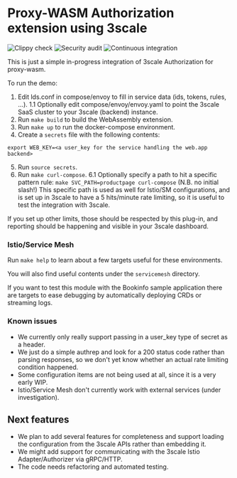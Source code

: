 # Proxy-WASM Authorization extension using 3scale

![Clippy check](https://github.com/3scale-rs/threescale-wasm-auth/workflows/Clippy%20check/badge.svg)
![Security audit](https://github.com/3scale-rs/threescale-wasm-auth/workflows/Security%20audit/badge.svg)
![Continuous integration](https://github.com/3scale-rs/threescale-wasm-auth/workflows/Continuous%20integration/badge.svg)

This is just a simple in-progress integration of 3scale Authorization for proxy-wasm.

To run the demo:

1. Edit lds.conf in compose/envoy to fill in service data (ids, tokens, rules, ...).
1.1 Optionally edit compose/envoy/envoy.yaml to point the 3scale SaaS cluster to your 3scale (backend) instance.
2. Run `make build` to build the WebAssembly extension.
3. Run `make up` to run the docker-compose environment.
4. Create a `secrets` file with the following contents:
```shell
export WEB_KEY=<a user_key for the service handling the web.app backend>
```
5. Run `source secrets`.
6. Run `make curl-compose`.
6.1 Optionally specify a path to hit a specific pattern rule: `make SVC_PATH=productpage curl-compose` (N.B. no initial slash!)
    This specific path is used as well for Istio/SM configurations, and is set up in 3scale to have a 5 hits/minute rate limiting,
    so it is useful to test the integration with 3scale.

If you set up other limits, those should be respected by this plug-in, and reporting should be happening and visible in your 3scale dashboard.

### Istio/Service Mesh

Run `make help` to learn about a few targets useful for these environments.

You will also find useful contents under the `servicemesh` directory.

If you want to test this module with the Bookinfo sample application there are targets to ease debugging by automatically deploying CRDs or streaming logs.

### Known issues

- We currently only really support passing in a user_key type of secret as a header.
- We just do a simple authrep and look for a 200 status code rather than parsing responses, so we don't yet know whether an actual rate limiting condition happened.
- Some configuration items are not being used at all, since it is a very early WIP.
- Istio/Service Mesh don't currently work with external services (under investigation).

## Next features

- We plan to add several features for completeness and support loading the
configuration from the 3scale APIs rather than embedding it.
- We might add support for communicating with the 3scale Istio Adapter/Authorizer via gRPC/HTTP.
- The code needs refactoring and automated testing.
